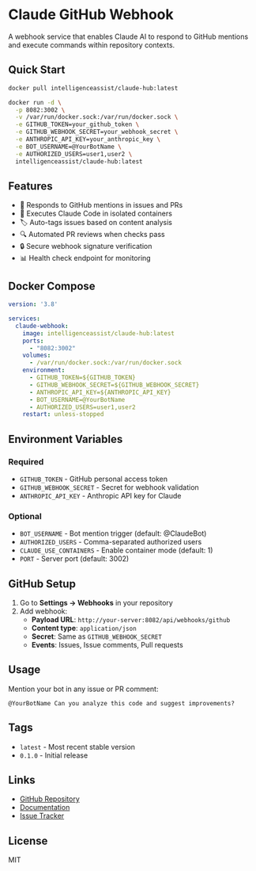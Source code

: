 # Claude GitHub Webhook

A webhook service that enables Claude AI to respond to GitHub mentions and execute commands within repository contexts.

## Quick Start

```bash
docker pull intelligenceassist/claude-hub:latest

docker run -d \
  -p 8082:3002 \
  -v /var/run/docker.sock:/var/run/docker.sock \
  -e GITHUB_TOKEN=your_github_token \
  -e GITHUB_WEBHOOK_SECRET=your_webhook_secret \
  -e ANTHROPIC_API_KEY=your_anthropic_key \
  -e BOT_USERNAME=@YourBotName \
  -e AUTHORIZED_USERS=user1,user2 \
  intelligenceassist/claude-hub:latest
```

## Features

- 🤖 Responds to GitHub mentions in issues and PRs
- 🔧 Executes Claude Code in isolated containers
- 🏷️ Auto-tags issues based on content analysis
- 🔍 Automated PR reviews when checks pass
- 🔒 Secure webhook signature verification
- 📊 Health check endpoint for monitoring

## Docker Compose

```yaml
version: '3.8'

services:
  claude-webhook:
    image: intelligenceassist/claude-hub:latest
    ports:
      - "8082:3002"
    volumes:
      - /var/run/docker.sock:/var/run/docker.sock
    environment:
      - GITHUB_TOKEN=${GITHUB_TOKEN}
      - GITHUB_WEBHOOK_SECRET=${GITHUB_WEBHOOK_SECRET}
      - ANTHROPIC_API_KEY=${ANTHROPIC_API_KEY}
      - BOT_USERNAME=@YourBotName
      - AUTHORIZED_USERS=user1,user2
    restart: unless-stopped
```

## Environment Variables

### Required
- `GITHUB_TOKEN` - GitHub personal access token
- `GITHUB_WEBHOOK_SECRET` - Secret for webhook validation
- `ANTHROPIC_API_KEY` - Anthropic API key for Claude

### Optional
- `BOT_USERNAME` - Bot mention trigger (default: @ClaudeBot)
- `AUTHORIZED_USERS` - Comma-separated authorized users
- `CLAUDE_USE_CONTAINERS` - Enable container mode (default: 1)
- `PORT` - Server port (default: 3002)

## GitHub Setup

1. Go to **Settings → Webhooks** in your repository
2. Add webhook:
   - **Payload URL**: `http://your-server:8082/api/webhooks/github`
   - **Content type**: `application/json`
   - **Secret**: Same as `GITHUB_WEBHOOK_SECRET`
   - **Events**: Issues, Issue comments, Pull requests

## Usage

Mention your bot in any issue or PR comment:
```
@YourBotName Can you analyze this code and suggest improvements?
```

## Tags

- `latest` - Most recent stable version
- `0.1.0` - Initial release

## Links

- [GitHub Repository](https://github.com/intelligence-assist/claude-hub)
- [Documentation](https://github.com/intelligence-assist/claude-hub/tree/main/docs)
- [Issue Tracker](https://github.com/intelligence-assist/claude-hub/issues)

## License

MIT